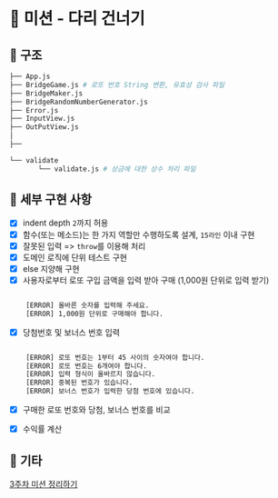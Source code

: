 # 🦑 미션 - 다리 건너기

## 🦴 구조

```sh
├── App.js
├── BridgeGame.js # 로또 번호 String 변환, 유효성 검사 파일
├── BridgeMaker.js
├── BridgeRandomNumberGenerator.js
├── Error.js
├── InputView.js
├── OutPutView.js
│
├──

└── validate
       └── validate.js # 상금에 대한 상수 처리 파일
```

## 📌 세부 구현 사항

- [x] indent depth `2`까지 허용
- [x] 함수(또는 메소드)는 한 가지 역할만 수행하도록 설계, `15라인` 이내 구현
- [x] 잘못된 입력 => `throw`를 이용해 처리
- [x] 도메인 로직에 단위 테스트 구현
- [x] else 지양해 구현
- [x] 사용자로부터 로또 구입 금액을 입력 받아 구매 (1,000원 단위로 입력 받기)

```sh

    [ERROR] 올바른 숫자를 입력해 주세요.
    [ERROR] 1,000원 단위로 구매해야 합니다.

```
- [x] 당첨번호 및 보너스 번호 입력
```sh

    [ERROR] 로또 번호는 1부터 45 사이의 숫자여야 합니다.
    [ERROR] 로또 번호는 6개여야 합니다.
    [ERROR] 입력 형식이 올바르지 않습니다.
    [ERROR] 중복된 번호가 있습니다.
    [ERROR] 보너스 번호가 입력한 당첨 번호에 있습니다.

```
- [x] 구매한 로또 번호와 당첨, 보너스 번호를 비교
- [x] 수익률 계산






## 🍌 기타

[3주차 미션 정리하기](https://jade-gasoline-2a3.notion.site/e80071d16aa64f5a88b20212cb4db091)